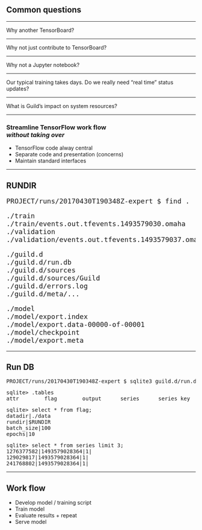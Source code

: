 <section data-background="#336">
<h2>Common questions</h2>
</section>

---

<div class="q">Why another TensorBoard?</div>

---

<div class="q">Why not just contribute to TensorBoard?</div>

---

<div class="q">Why not a Jupyter notebook?</div>

---

<div class="q">Our typical training takes days. Do we really need
&ldquo;real time&rdquo; status updates?</div>

---

<div class="q">What is Guild&rsquo;s impact on system resources?</div>

---

### Streamline TensorFlow work flow<br><em>without taking over</em>

<ul>
<li class="fragment">TensorFlow code alway central
<li class="fragment">Separate code and presentation (concerns)
<li class="fragment">Maintain standard interfaces
</ul>

---

## RUNDIR

<pre class="mb0" style="font-size:18px">
<span class="prompt">PROJECT/runs/20170430T190348Z-expert $</span> find .
</pre>

<pre class="fragment mt0 mb0" style="font-size:18px">
./train
./train/events.out.tfevents.1493579030.omaha
./validation
./validation/events.out.tfevents.1493579037.omaha
</pre>

<pre class="fragment mt0 mb0" style="font-size:18px">
./guild.d
./guild.d/run.db
./guild.d/sources
./guild.d/sources/Guild
./guild.d/errors.log
./guild.d/meta/...
</pre>

<pre class="fragment mt0" style="font-size:18px">
./model
./model/export.index
./model/export.data-00000-of-00001
./model/checkpoint
./model/export.meta
</pre>

---

## Run DB

<pre class="fragment mb0">
<span class="prompt">PROJECT/runs/20170430T190348Z-expert $</span> sqlite3 guild.d/run.db
</pre>

<pre class="fragment mt0 mb0">
sqlite> .tables
attr        flag        output      series      series_key
</pre>

<pre class="fragment mt0 mb0">
sqlite> select * from flag;
datadir|./data
rundir|$RUNDIR
batch_size|100
epochs|10
</pre>

<pre class="fragment mt0">
sqlite> select * from series limit 3;
1276377582|1493579028364|1|
129029817|1493579028364|1|
241768802|1493579028364|1|
</pre>

---

## Work flow

<ul>
<li>Develop model / training script
<li>Train model
<li>Evaluate results + repeat
<li>Serve model
</ul>
